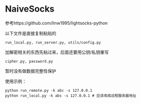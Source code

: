 # NaiveSocks

参考https://github.com/linw1995/lightsocks-python

以下文件是直接复制粘贴的
```
run_local.py, run_server.py, utils/config.py
```

加解密相关的东西先粘过来，后面还要用公钥/私钥重写
```
cipher.py, password.py
```

暂时没有做数据完整性保护

使用示例：
```
python run_remote.py -k abc -s 127.0.0.1
python run_local.py -k abs -s 127.0.0.1 # 应该改成远程服务器地址
```